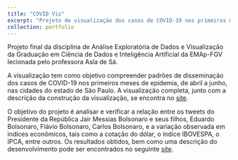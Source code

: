 ```yaml
---
title: "COVID Viz"
excerpt: "Projeto de visualização dos casos de COVID-19 nos primeiros meses de 2020 no estado de São Paulo. <br/><img src='/images/covid_viz.png'>"
collection: portfolio
---
```


Projeto final da disciplina de Análise Exploratória de Dados e Visualização da Graduação em Ciência de Dados e Inteligência Artificial da EMAp-FGV lecionada pelo professora Asla de Sá. 

A visualização tem como objetivo compreender padrões de disseminação dos casos de COVID-19 nos primeiros meses de epidemia, de abril a junho, nas cidades do estado de São Paulo. A visualização completa, junto com a descrição da construção da visualização, se encontra no [site]().

O objetivo do projeto é analisar e verificar a relação entre os tweets do Presidente da República Jair Messias Bolsonaro e seus filhos, Eduardo Bolsonaro, Flávio Bolsonaro, Carlos Bolsonaro, e a variação observada em indíces econômicos, tais como a cotação do dólar, o índice IBOVESPA, o IPCA, entre outros. Os resultados obtidos, bem como uma descrição do desenvolvimento pode ser encontrados no seguinte [site](https://sites.google.com/view/bolsonaro-tweets/).
